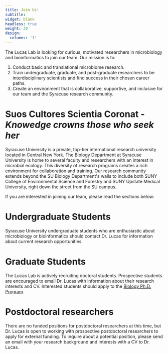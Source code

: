 ```yaml
---
title: Join Us!
subtitle:
widget: blank
headless: true
weight: 30
design:
  columns: '1'
---
```


The Lucas Lab is looking for curious, motivated researchers in microbiology and bioinformatics to join our team. Our mission is to:

1. Conduct basic and translational microbiome research.
2. Train undergraduate, graduate, and post-graduate researchers to be interdisciplinary scientists and find success in their chosen career paths.
3. Create an environment that is collaborative, supportive, and inclusive for our team and the Syracuse research community.

# Suos Cultores Scientia Coronat - <br>*Knowedge crowns those who seek her*

Syracuse University is a private, top-tier international research university located in Central New York. The Biology Department at Syracuse University is home to several faculty and researchers with an interest in microbial ecology. This diversity of research programs creates a rich environment for collaboration and training. Our research community extends beyond the SU Biology Department's walls to include both SUNY College of Environmental Science and Forestry and SUNY Upstate Medical University, right down the street from the SU campus.

If you are interested in joining our team, please read the sections below:

# Undergraduate Students

Syracuse University undergraduate students who are enthusiastic about microbiology or bioinformatics should contact Dr. Lucas for information about current research opportunities.

# Graduate Students

The Lucas Lab is actively recruiting doctoral students. Prospective students are encouraged to email Dr. Lucas with information about their research interests and CV. Interested students should apply to the [Biology Ph.D. Program](https://thecollege.syr.edu/degree-programs/biology-phd/).

# Postdoctoral researchers

There are no funded positions for postdoctoral researchers at this time, but Dr. Lucas is open to working with prospective postdoctoral researchers to apply for external funding. To inquire about a potential position, please send an email with your research background and interests with a CV to Dr. Lucas.